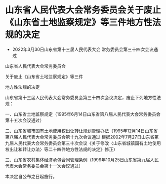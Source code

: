 # 山东省人民代表大会常务委员会关于废止《山东省土地监察规定》等三件地方性法规的决定

- 2022年3月30日山东省第十三届人民代表大会
  常务委员会第三十四次会议通过

<!-- INFO END -->

山东省人民代表大会常务委员会

关于废止《山东省土地监察规定》等三件

地方性法规的决定

山东省第十三届人民代表大会常务委员会第三十四次会议决定，废止下列地方性法规：

一、山东省土地监察规定（1995年6月14日山东省第八届人民代表大会常务委员会第十五次会议通过）

二、山东省城市国有土地使用权出让转让规划管理办法（1995年12月14日山东省第八届人民代表大会常务委员会第十九次会议通过 根据2002年7月27日山东省第九届人民代表大会常务委员会第三十次会议《关于修改〈山东省城镇国有土地使用权出让和转让办法〉等二十四件地方性法规的决定》修正）

三、山东省农村集体经济承包合同管理条例（1999年10月25日山东省第九届人民代表大会常务委员会第十一次会议通过）

本决定自公布之日起施行。
